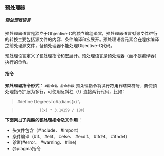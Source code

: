 ### 预处理器

##### 预处理器语言
预处理器语言是独立于Objective-C的独立编程语言。预处理器语言对源文件进行的转换主要包括源文件的内容、条件编译和宏展开。预处理语言元素会在程序编译之前处理源文件，但预处理器不能处理Objective-C代码。

预处理语言定义了预处理指令和宏展开。预处理语言是预处理器（而不是编译器）执行的命令。

#### 指令
**预处理器指令形式：** 
`#指令名 指令参数`
预处理指令将换行符用作结束符号，要使预处理指令扩展为多行，可使用反斜杠（\）连接两行代码，比如：

> \#define DegreesToRadians(x) \ 

>				((x) * 3.14159 / 180)


**下面列出了完整的预处理指令及其作用：**
* 头文件包含（#include、 #import）
* 条件编译（#if、 #elif、 #else、  #endif、  #ifdef、 #ifndef）
* 诊断(#error、 #warning、 #line)
* @pragma指令